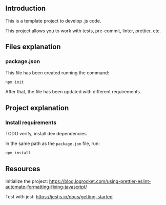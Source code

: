 ## Introduction

This is a template project to develop .js code.

This project allows you to work with tests, pre-commit, linter, prettier, etc.

## Files explanation

### package.json

This file has been created running the command:

```bash
npm init
```

After that, the file has been updated with different requirements.

## Project explanation

### Install requirements

TODO verify, install dev dependencies

In the same path as the `package.jon` file, run:

```bash
npm install
```

## Resources

Initialize the project:
https://blog.logrocket.com/using-prettier-eslint-automate-formatting-fixing-javascript/

Test with jest:
https://jestjs.io/docs/getting-started
